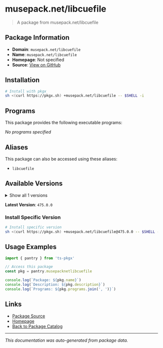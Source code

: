 # musepack.net/libcuefile

> A package from musepack.net/libcuefile

## Package Information

- **Domain**: `musepack.net/libcuefile`
- **Name**: `musepack.net/libcuefile`
- **Homepage**: Not specified
- **Source**: [View on GitHub](https://github.com/pkgxdev/pantry/tree/main/projects/musepack.net/libcuefile/package.yml)

## Installation

```bash
# Install with pkgx
sh <(curl https://pkgx.sh) +musepack.net/libcuefile -- $SHELL -i
```

## Programs

This package provides the following executable programs:

*No programs specified*

## Aliases

This package can also be accessed using these aliases:

- `libcuefile`

## Available Versions

<details>
<summary>Show all 1 versions</summary>

- `475.0.0`

</details>

**Latest Version**: `475.0.0`

### Install Specific Version

```bash
# Install specific version
sh <(curl https://pkgx.sh) +musepack.net/libcuefile@475.0.0 -- $SHELL -i
```

## Usage Examples

```typescript
import { pantry } from 'ts-pkgx'

// Access this package
const pkg = pantry.musepacknetlibcuefile

console.log(`Package: ${pkg.name}`)
console.log(`Description: ${pkg.description}`)
console.log(`Programs: ${pkg.programs.join(', ')}`)
```

## Links

- [Package Source](https://github.com/pkgxdev/pantry/tree/main/projects/musepack.net/libcuefile/package.yml)
- [Homepage](#)
- [Back to Package Catalog](../package-catalog.md)

---

*This documentation was auto-generated from package data.*
